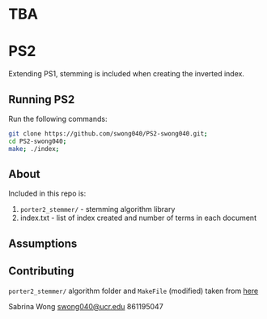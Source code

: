 # TBA

# PS2
Extending PS1, stemming is included when creating the inverted index.

## Running PS2
Run the following commands:

```bash
git clone https://github.com/swong040/PS2-swong040.git;
cd PS2-swong040;
make; ./index;
```

## About
Included in this repo is: 
1. `porter2_stemmer/` - stemming algorithm library
2. index.txt - list of index created and number of terms in each document
<!-- `main.cpp` prompting user input and `main.h` implementing the VSM  -->


## Assumptions


## Contributing
`porter2_stemmer/` algorithm folder and `MakeFile` (modified) taken from [here](https://github.com/smassung/porter2_stemmer)

Sabrina Wong
swong040@ucr.edu
861195047
